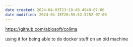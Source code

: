 ```yaml
---
date created: 2024-04-03T23:18:49.4949-07:00
date modified: 2024-04-18T20:55:52.5252-07:00
---
```


https://github.com/abiosoft/colima

using it for being able to do docker stuff on an old machine
